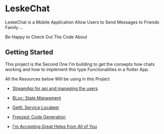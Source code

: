 # LeskeChat

LeskeChat is a Mobile Application Allow Users to Send Messages to Friends Family ...

Be Happy to Check Out The Code About 

## Getting Started

This project is the Second One I'm building to get the consepts how chats working and how to implement this type Functionalities in a flutter App.

All the Resources below Will be using in this Project

- [StreamApi for api and managing the users]()
- [BLoc: State Managment]()
- [GetIt: Service Locateer]()
- [Freezed: Code Generation]()


- [I'm Accepting Great Helps from All of You]()